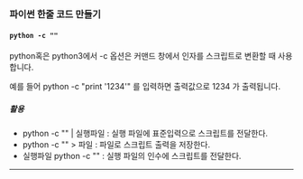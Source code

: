 ### 파이썬 한줄 코드 만들기

#### `python -c ""`

python혹은 python3에서 -c 옵션은 커맨드 창에서 인자를 스크립트로 변환할 때 사용합니다.

예를 들어 
    python -c "print '1234'"
를 입력하면 출력값으로 
    1234
가 출력됩니다.

##### 활용
* python -c "" | 실행파일 : 실행 파일에 표준입력으로 스크립트를 전달한다.
* python -c "" > 파일 : 파일로 스크립트 출력을 저장한다.
* 실행파일 python -c "" : 실행 파일의 인수에 스크립트를 전달한다.

---